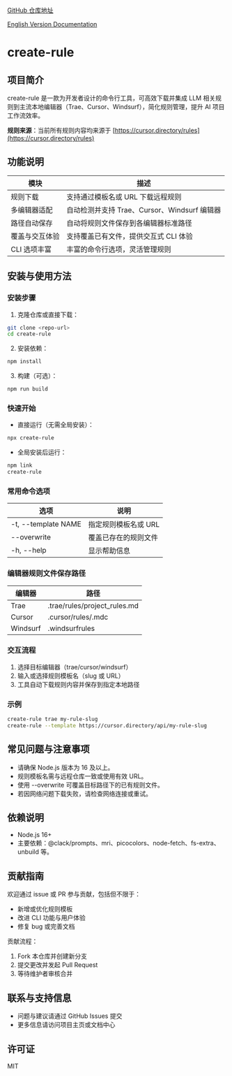 [GitHub 仓库地址](https://github.com/your-username/create-rule)

[English Version Documentation](https://github.com/ake77-code/create-rule/blob/main/README.md)

# create-rule

## 项目简介
create-rule 是一款为开发者设计的命令行工具，可高效下载并集成 LLM 相关规则到主流本地编辑器（Trae、Cursor、Windsurf），简化规则管理，提升 AI 项目工作流效率。

**规则来源**：当前所有规则内容均来源于 [https://cursor.directory/rules](https://cursor.directory/rules)

## 功能说明
| 模块               | 描述                                                         |
|--------------------|--------------------------------------------------------------|
| 规则下载           | 支持通过模板名或 URL 下载远程规则                             |
| 多编辑器适配       | 自动检测并支持 Trae、Cursor、Windsurf 编辑器                  |
| 路径自动保存       | 自动将规则文件保存到各编辑器标准路径                          |
| 覆盖与交互体验     | 支持覆盖已有文件，提供交互式 CLI 体验                         |
| CLI 选项丰富       | 丰富的命令行选项，灵活管理规则                                |

## 安装与使用方法

### 安装步骤
1. 克隆仓库或直接下载：
```bash
git clone <repo-url>
cd create-rule
```
2. 安装依赖：
```bash
npm install
```
3. 构建（可选）：
```bash
npm run build
```

### 快速开始
- 直接运行（无需全局安装）：
```bash
npx create-rule
```
- 全局安装后运行：
```bash
npm link
create-rule
```

### 常用命令选项
| 选项                    | 说明                           |
|-------------------------|--------------------------------|
| -t, --template NAME     | 指定规则模板名或 URL           |
| --overwrite             | 覆盖已存在的规则文件           |
| -h, --help              | 显示帮助信息                   |

### 编辑器规则文件保存路径
| 编辑器   | 路径                                   |
|----------|----------------------------------------|
| Trae     | .trae/rules/project_rules.md           |
| Cursor   | .cursor/rules/<slug>.mdc               |
| Windsurf | .windsurfrules                         |

### 交互流程
1. 选择目标编辑器（trae/cursor/windsurf）
2. 输入或选择规则模板名（slug 或 URL）
3. 工具自动下载规则内容并保存到指定本地路径

### 示例
```bash
create-rule trae my-rule-slug
create-rule --template https://cursor.directory/api/my-rule-slug
```

## 常见问题与注意事项
- 请确保 Node.js 版本为 16 及以上。
- 规则模板名需与远程仓库一致或使用有效 URL。
- 使用 --overwrite 可覆盖目标路径下的已有规则文件。
- 若因网络问题下载失败，请检查网络连接或重试。

## 依赖说明
- Node.js 16+
- 主要依赖：@clack/prompts、mri、picocolors、node-fetch、fs-extra、unbuild 等。

## 贡献指南
欢迎通过 issue 或 PR 参与贡献，包括但不限于：
- 新增或优化规则模板
- 改进 CLI 功能与用户体验
- 修复 bug 或完善文档

贡献流程：
1. Fork 本仓库并创建新分支
2. 提交更改并发起 Pull Request
3. 等待维护者审核合并

## 联系与支持信息
- 问题与建议请通过 GitHub Issues 提交
- 更多信息请访问项目主页或文档中心

## 许可证
MIT